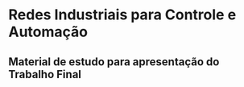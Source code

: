 # Redes Industriais para Controle e Automação
## Material de estudo para apresentação do Trabalho Final

